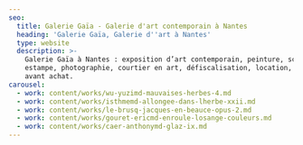 ```yaml
---
seo:
  title: Galerie Gaïa - Galerie d'art contemporain à Nantes
  heading: 'Galerie Gaïa, Galerie d''art à Nantes'
  type: website
  description: >-
    Galerie Gaïa à Nantes : exposition d’art contemporain, peinture, sculpture,
    estampe, photographie, courtier en art, défiscalisation, location, prêt
    avant achat.
carousel:
  - work: content/works/wu-yuzimd-mauvaises-herbes-4.md
  - work: content/works/isthmemd-allongee-dans-lherbe-xxii.md
  - work: content/works/le-brusq-jacques-en-beauce-opus-2.md
  - work: content/works/gouret-ericmd-enroule-losange-couleurs.md
  - work: content/works/caer-anthonymd-glaz-ix.md
---
```


